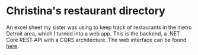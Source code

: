 # Christina's restaurant directory

An excel sheet my sister was using to keep track of restaurants in the metro Detroit area, which I turned into a web app. This is the backend, a .NET Core REST API with a CQRS architecture. The web interface can be found [here](https://rd-web-demo.azurewebsites.net/).